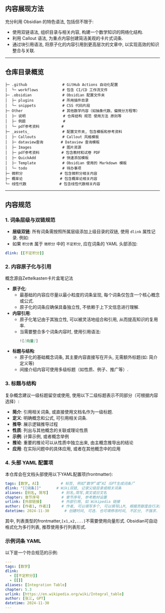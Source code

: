 ## 内容展现方法
充分利用 Obsidian 的特色语法, 包括但不限于: 
- 使用双链语法, 组织目录与相关内容, 构建一个数学知识的网络化结构. 
- 利用 Callout 语法, 为重点内容创建简洁美观的卡片式词条. 
- 通过块引用语法, 将原子化的内容引用到更高层次的文章中, 以实现高效的知识整合与关联. 

---
## 仓库目录概览

```
├─ .github                # GitHub Actions 自动化配置
│  └─ workflows           # 包含 CI/CD 工作流文件
├─ .obsidian              # Obsidian 配置文件夹
│  ├─ plugins             # 所用插件目录
│  └─ snippets            # CSS 代码片段
├─ Other                  # 其他数学内容（如抽象代数、偏微分方程等）
│  ├─ 说明                 # 仓库结构 规范 使用方法 原则等
│  ├─ 例题                 #
│  └─ pdf参考资料          #
├─ _assets_               # 配置文件夹, 包含模板和参考资料
│  ├─ Callouts            # Callout 风格模板
│  ├─ dataview查询        # Dataview 查询模板
│  ├─ Images              # 图片资源
│  ├─ pdf参考资料          # 包含教材和试卷 PDF
│  ├─ QuickAdd            # 快速添加模板
│  ├─ Template            # Obsidian 使用的 Markdown 模板
│  └─ todo                # 待办事项
├─ 微积分                 # 包含微积分相关内容
├─ 概率论                 # 包含概率论相关内容
└─ 线性代数               # 包含线性代数相关内容
```

---
## 内容规范

### 1. 词条层级与双链规范
- **层级双链**: 所有词条需按照所属层级添加上级目录的双链, 使用 `dlink` 属性记录. 例如: 
- 如果 `积分表` 属于 `微积分` 中的 `不定积分`, 应在词条的 YAML 头部添加: 
```yaml
dlink: [[不定积分]]
```


### 2. 内容原子化与引用
概念源自Zettelkasten卡片盒笔记法
- **原子化**: 
	- 最基础的内容应尽量以最小粒度的词条呈现, 每个词条仅包含一个核心概念或公式. 
	- 原子化的词条应确保具备独立性, 不依赖于上下文信息进行理解. 
- **内容引用**: 
    - 原子化笔记由于其独立性, 可以被灵活地组合和引用, 从而提高知识的复用率. 
    - 当需要整合多个词条内容时, 使用引用语法: 
        ```markdown
        ![[向量]]
        ```
- **标题与结构**: 
    - 原子化的基础概念词条, 其主要内容直接写在开头, 无需额外标题(如: 简介 定义等)
    - 间接介绍内容可使用多级标题（如性质、例子、推广等）. 

### 3. 标题与结构

复杂概念建议一级标题留空或使用, 使用以下二级标题表示不同部分（可根据内容选择）: 
- **简介**: 引用相关词条, 或直接使用文档名作为一级标题. 
- **定义**: 明确概念和公式, 可引用相关词条. 
- **推导**: 展示逻辑推导过程
- **性质**: 列出与其他概念的关联或理论性质
- **示例**: 计算示例, 或者概念举例
- **推论**: 重要的推论可以从性质中独立出来, 由主概念推导出的结论
- **应用**: 在实际问题中的具体应用, 或者在其他概念中的应用

### 4. 头部 YAML 配置项
本仓库会在文档头部使用以下YAML配置项(frontmatter): 
```yaml
tags: [数学, AI]          # 标签, 例如“数学”或“AI（GPT生成词条）”
dlink: "[[词条]]"       # Wiki双链, 记录父级目录或相关词条
aliases: [别名, 简写]      # 别名,简写,英文或日文名
chapter: 章节序号          # 章节序号, 参考教材设置
urlink: [外部链接]         # 外部引用, 如 Wikipedia 链接
author: [作者1, 作者2]     # 作者, 可以填写多个, 可以填写LLM, 根据贡献度自行决定
datetime: 2024-11-30       # 创建时间, 可选. 也可填修改时间, 不区分, 不强求. 
```
其中, 列表类型的frontmatter,`[x1,x2,...]`不需要使用向量形式. 
Obsidian可自动格式化为多行列表, 推荐使用多行列表形式. 

### 示例词条 YAML
以下是一个符合规范的示例: 
```yaml
---
tags: [数学]
dlink: 
  - [[不定积分]]
  - [[]]
aliases: [Integration Table]
chapter: 5.3
urlink: [https://en.wikipedia.org/wiki/Integral_table]
author: [张三, GPT]
datetime: 2024-11-30
---
```